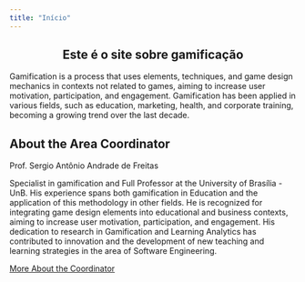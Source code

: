 ```yaml
---
title: "Início"
---
```


<h2 style="text-align:center">Este é o site sobre gamificação</h2>

Gamification is a process that uses elements, techniques, and game design mechanics in contexts not related to games, aiming to increase user motivation, participation, and engagement. Gamification has been applied in various fields, such as education, marketing, health, and corporate training, becoming a growing trend over the last decade.

## About the Area Coordinator
Prof. Sergio Antônio Andrade de Freitas

Specialist in gamification and Full Professor at the University of Brasília - UnB. His experience spans both gamification in Education and the application of this methodology in other fields. He is recognized for integrating game design elements into educational and business contexts, aiming to increase user motivation, participation, and engagement. His dedication to research in Gamification and Learning Analytics has contributed to innovation and the development of new teaching and learning strategies in the area of Software Engineering.

[More About the Coordinator](/pt/about/)
